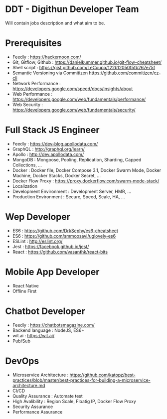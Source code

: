 # DDT - Digithun Developer Team
Will contain jobs description and what aim to be.

# Prerequisites
- Feedly : https://hackernoon.com/
- Git, Gitflow, Github : https://danielkummer.github.io/git-flow-cheatsheet/
- Shell script : https://gist.github.com/LeCoupa/122b12050f5fb267e75f
- Semantic Versioning via Commitizen https://github.com/commitizen/cz-cli
- Network Performance : https://developers.google.com/speed/docs/insights/about
- Web Performance : https://developers.google.com/web/fundamentals/performance/
- Web Security : https://developers.google.com/web/fundamentals/security/

# Full Stack JS Engineer
- Feedly : https://dev-blog.apollodata.com/
- GraphQL : http://graphql.org/learn/
- Apollo : http://dev.apollodata.com/
- MongoDB : Mongoose, Pooling, Replication, Sharding, Capped Collections, ...
- Docker : Docker file, Docker Compose 3.1, Docker Swarm Mode, Docker Machine, Docker Stacks, Docker Secret, ...
- Docker Flow Proxy : https://proxy.dockerflow.com/swarm-mode-stack/
- Localization
- Development Environment : Development Server, HMR, ...
- Production Environment : Secure, Speed, Scale, HA, ...

# Wep Developer
- ES6 : https://github.com/DrkSephy/es6-cheatsheet
- ES6 : https://github.com/smmoosavi/uglovely-es6
- ESLint : http://eslint.org/
- Jest : https://facebook.github.io/jest/
- React : https://github.com/vasanthk/react-bits

# Mobile App Developer
- React Native
- Offline First

# Chatbot Developer
- Feedly : https://chatbotsmagazine.com/
- Backend language : NodeJS, ES6+
- wit.ai : https://wit.ai/
- Pub/Sub

# DevOps
- Microservice Architecture : https://github.com/katopz/best-practices/blob/master/best-practices-for-building-a-microservice-architecture.md
- CI/CD
- Quality Assurance : Automate test
- High Avalibility : Region Scale, Floatig IP, Docker Flow Proxy
- Security Assurance
- Performance Assurance
